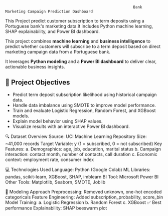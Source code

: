 
                                                             Bank Marketing Campaign Prediction Dashboard

This Project predict customer subscription to term deposits using a Portuguese bank's marketing data.It includes Python machine learning, SHAP explainability, and Power BI dashboard.

This project combines **machine learning** and **business intelligence** to predict whether customers will subscribe to a term deposit based on direct marketing campaign data from a Portuguese bank. 

It leverages **Python modeling** and a **Power BI dashboard** to deliver clear, actionable business insights.


## 🧠 Project Objectives
- Predict term deposit subscription likelihood using historical campaign data.
- Handle data imbalance using SMOTE to improve model performance.
- Train and evaluate Logistic Regression, Random Forest, and XGBoost models.
- Explain model behavior using SHAP values.
- Visualize results with an interactive Power BI dashboard.

🔍 Dataset Overview
Source: UCI Machine Learning Repository
Size: ~41,000 records
Target Variable: y (1 = subscribed, 0 = not subscribed)
Key Features:
a. Demographics: age, job, education, marital status
b. Campaign interaction: contact month, number of contacts, call duration
c. Economic context: employment rate, consumer index

💻 Technologies Used
Language: Python (Google Colab)
ML Libraries: pandas, scikit-learn, XGBoost, SHAP, imblearn
BI Tool: Microsoft Power BI
Other Tools: Matplotlib, Seaborn, SMOTE, Joblib

🧠 Modeling Approach
Preprocessing: Removed unknown, one-hot encoded categoricals
Feature Engineering: Added subscription_probability, score_bin
Model Training:
a. Logistic Regression
b. Random Forest
c. XGBoost ✅ Best performance
Explainability: SHAP beeswarm plot





